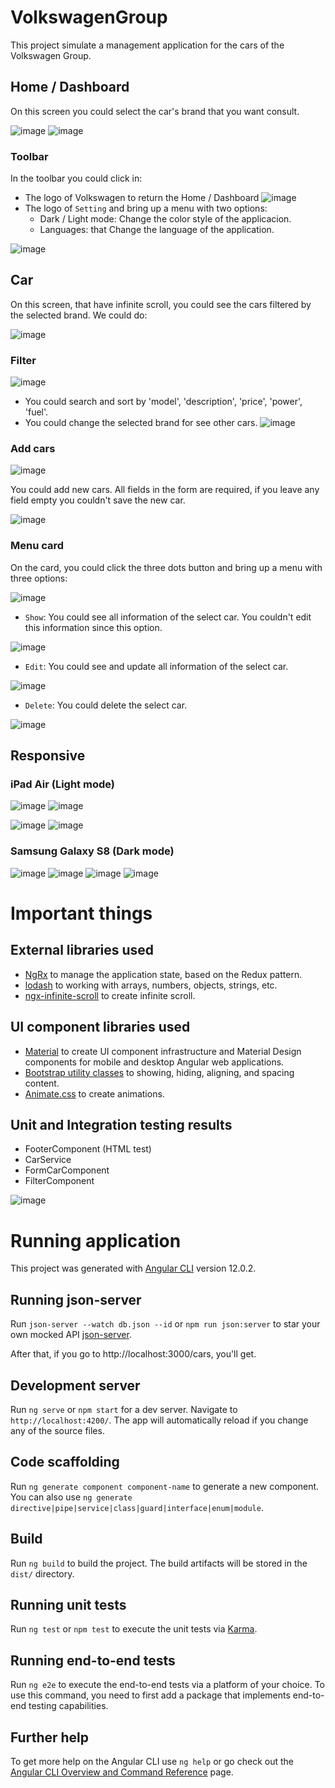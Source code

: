 # VolkswagenGroup
This project simulate a management application for the cars of the Volkswagen Group.

## Home / Dashboard
On this screen you could select the car's brand that you want consult.

![image](https://user-images.githubusercontent.com/6065194/158072140-d1b4b2e0-dd87-4b0e-a2e6-19a8c1077941.png) ![image](https://user-images.githubusercontent.com/6065194/158072412-b2bd7f96-50cf-43f3-9746-ed879fa6322a.png)

### Toolbar

In the toolbar you could click in:
* The logo of Volkswagen to return the Home / Dashboard ![image](https://user-images.githubusercontent.com/6065194/158072240-b7c34086-8c25-41c6-8637-9e3629802129.png)
* The logo of `Setting` and bring up a menu with two options: 
  * Dark / Light mode: Change the color style of the applicacion.
  * Languages: that Change the language of the application.
 
![image](https://user-images.githubusercontent.com/6065194/158072349-61e44313-0a76-455c-9e8e-4796d976ab43.png)

## Car
On this screen, that have infinite scroll, you could see the cars filtered by the selected brand. We could do:

![image](https://user-images.githubusercontent.com/6065194/158072554-b323fae8-2808-4f13-9e47-474c1b0bf6af.png)

### Filter
![image](https://user-images.githubusercontent.com/6065194/158072896-8a37eaef-fd27-4457-a968-d2643b32f7f8.png)

* You could search and sort by 'model', 'description', 'price', 'power', 'fuel'.
* You could change the selected brand for see other cars. ![image](https://user-images.githubusercontent.com/6065194/158072829-b936ebf5-078b-411c-b59f-a81e7d200e7d.png)

### Add cars
![image](https://user-images.githubusercontent.com/6065194/158072910-2a7f9f12-6b28-493b-897f-7c102179d3c6.png)

You could add new cars. All fields in the form are required, if you leave any field empty you couldn't save the new car.

![image](https://user-images.githubusercontent.com/6065194/158073389-68e1150b-5176-4c3c-95ff-e016c4402676.png)

### Menu card
On the card, you could click the three dots button and bring up a menu with three options:

![image](https://user-images.githubusercontent.com/6065194/158073351-bb5e82ff-9a2c-4555-b257-d920051426b9.png)

* `Show`: You could see all information of the select car. You couldn't edit this information since this option.

![image](https://user-images.githubusercontent.com/6065194/158073437-4102ed58-4173-4f40-bf01-c12119a69236.png)

* `Edit`: You could see and update all information of the select car.

![image](https://user-images.githubusercontent.com/6065194/158073481-631b7ba0-72e6-468e-829c-173594b29419.png)


* `Delete`: You could delete the select car.

![image](https://user-images.githubusercontent.com/6065194/158073511-5908233b-de93-4928-b72a-a34861a00392.png)

## Responsive
### iPad Air (Light mode)
![image](https://user-images.githubusercontent.com/6065194/158078479-15d5783f-2643-45ce-84f4-bcadcbd1a83e.png)
![image](https://user-images.githubusercontent.com/6065194/158078498-e1cc8d77-c001-4eaa-ad7d-43320c4aa03a.png)

![image](https://user-images.githubusercontent.com/6065194/158078512-b01f9a1b-2d9b-464a-9448-c9c2446d1819.png) 
![image](https://user-images.githubusercontent.com/6065194/158078529-8adcc565-0b75-4878-bead-ff62de414151.png)
### Samsung Galaxy S8 (Dark mode)
![image](https://user-images.githubusercontent.com/6065194/158078578-9ae953d4-1420-47c0-b971-fd1d14f505f5.png) ![image](https://user-images.githubusercontent.com/6065194/158078600-d3b51196-ef9e-4258-93e2-c47af688a243.png)
![image](https://user-images.githubusercontent.com/6065194/158078625-9bbe333f-d892-41fb-9203-e3f8ca43a794.png) ![image](https://user-images.githubusercontent.com/6065194/158078656-87370621-f6c0-4bda-a799-deffe7c6049f.png)





# Important things

## External libraries used

* [NgRx](https://ngrx.io) to manage the application state, based on the Redux pattern.
* [lodash](https://lodash.com) to working with arrays, numbers, objects, strings, etc.
* [ngx-infinite-scroll](https://github.com/orizens/ngx-infinite-scroll) to create infinite scroll.

## UI component libraries used
* [Material](https://material.angular.io) to create UI component infrastructure and Material Design components for mobile and desktop Angular web applications.
* [Bootstrap utility classes](https://getbootstrap.com/docs/5.1/utilities) to showing, hiding, aligning, and spacing content.
* [Animate.css](https://animate.style) to create animations.

## Unit and Integration testing results

* FooterComponent (HTML test)
* CarService
* FormCarComponent
* FilterComponent

![image](https://user-images.githubusercontent.com/6065194/158077399-b3cd0ed1-1eaf-446f-9fe0-c92b7d385eff.png)


# Running application

This project was generated with [Angular CLI](https://github.com/angular/angular-cli) version 12.0.2.

## Running json-server

Run `json-server --watch db.json --id` or `npm run json:server` to star your own mocked API [json-server](https://github.com/typicode/json-server).

After that, if you go to http://localhost:3000/cars, you'll get.

## Development server

Run `ng serve` or `npm start` for a dev server. Navigate to `http://localhost:4200/`. The app will automatically reload if you change any of the source files.

## Code scaffolding

Run `ng generate component component-name` to generate a new component. You can also use `ng generate directive|pipe|service|class|guard|interface|enum|module`.

## Build

Run `ng build` to build the project. The build artifacts will be stored in the `dist/` directory.

## Running unit tests

Run `ng test` or `npm test` to execute the unit tests via [Karma](https://karma-runner.github.io).

## Running end-to-end tests

Run `ng e2e` to execute the end-to-end tests via a platform of your choice. To use this command, you need to first add a package that implements end-to-end testing capabilities.

## Further help

To get more help on the Angular CLI use `ng help` or go check out the [Angular CLI Overview and Command Reference](https://angular.io/cli) page.
